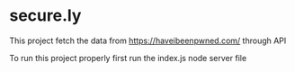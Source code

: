 # secure.ly
This project fetch the data from https://haveibeenpwned.com/ through API

To run this project properly first run the index.js node server file
